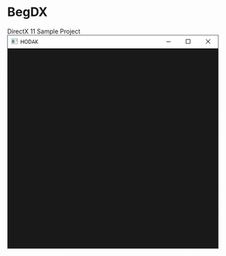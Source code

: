 # BegDX
DirectX 11 Sample Project
<br>![img](https://raw.githubusercontent.com/HODAKdev/BegDX/main/IMAGE.png)

